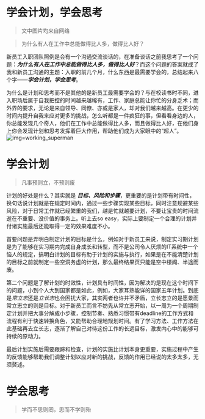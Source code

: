 学会计划，学会思考
================

>文中图片均来自网络

>为什么有人在工作中总能做得比人多，做得比人好？

新员工入职团队照例是会有一个沟通交流谈话的，在准备谈话之前我思考了一个问题：***为什么有人在工作中总能做得比人多，做得比人好***？而这个问题的答案就成了我和新员工沟通的主题：入职的前几个月，什么东西是最需要学会的，总结起来八个字——***学会计划，学会思考***。

为什么是计划和思考而不是其他的是新员工最需要学会的？与在校读书时不同，进入职场后属于自我把控的时间越来越稀有，工作、家庭总能让你忙的分身乏术；而外界的要求，无论是来自领导、同僚、亦或是家人，却对我们越来越高。在更少的时间内提升自我来应对更多的挑战，怎么听都是一件疯狂的事，但看看身边的人，你总能发现几个奇人，他们在工作中总能做得比人多，而且做得比人好，在他们身上你会发现计划和思考发挥着巨大作用，帮助他们成为大家眼中的“超人”。
![img=working_superman](http://tse4.mm.bing.net/th?id=OIP.z7GDvLi3SIXczDE_rS132gEsDh&pid=15.1)

# 学会计划

>凡事预则立，不预则废

计划的好处是什么？其实就是 ***目标、风险和步骤***，更重要的是计划带有时间性，换句话说计划就是在规定时间内，通过一些步骤实现某些目标，同时注意规避某些风险，对于日常工作就已经繁重的我们，越是忙就越要计划，不要让宝贵的时间流逝在不重要、没价值的事务上。听上去so easy，实际上要制定一个合理的计划并付诸实施最后还能取得一定的效果难度不小。

首要问题是弄明白制定计划的目标是什么，例如对于新员工来说，制定实习期计划是为了能够在实习期内完成自身成长和转型，而不是公司令人厌烦的IT系统中一个恼人的规定，搞明白计划的目标有助于计划的实施与执行，如果是在不能清楚计划的目标之前就制定一些空洞务虚的计划，那么最终结果页只能是空中楼阁、半途而废。

第二个问题是了解计划的时效性，计划具有时间性，因为解决的是现在这个时间下的问题，小到个人大到国家都是如此，例如，大家耳熟能详的国家五年计划。到底是*常立志*还是*立长志*也会困扰大家，其实两者也许并不矛盾，立长志立的是愿景而常立志立的则是目标。对于新员工而言不妨先从常立志开始，以一周为一个周期制定计划并把大事分解成小步骤，控制节奏、熟悉习惯带有deadline的工作方式和流程有利于快速转换角色，又能帮助合理地规划时间。有了学习方法、工作方法在此基础再去立长志，逐渐了解自己对待这份工作的长远目标，激发内心中的能够可持续的原动力。

最后计划实施后需要跟踪和检查，计划的实施比计划本身更重要，实施过程中产生的反馈能够帮助我们调整计划以应对新的挑战，反馈的作用已经说的太多太多，无须赘述。


# 学会思考

>学而不思则罔，思而不学则殆

